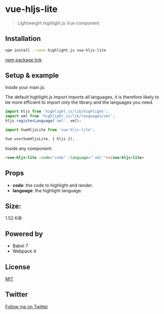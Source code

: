 # vue-hljs-lite

> Lightweight highlight.js Vue component

## Installation

```bash
npm install --save highlight.js vue-hljs-lite
```

[npm package link](https://www.npmjs.com/package/vue-hljs-lite)

## Setup & example

Inside your main.js:

The default highlight.js import imports all languages, it is therefore likely to be more efficient to import only the library and the languages you need.

```javascript
import hljs from 'highlight.js/lib/highlight';
import xml from 'highlight.js/lib/languages/xml';
hljs.registerLanguage('xml', xml);

import VueHljsLite from 'vue-hljs-lite';

Vue.use(VueHljsLite, { hljs });
```

Inside any component:

```html
<vue-hljs-lite :code="code" :language="'xml'"></vue-hljs-lite>
```

## Props

- **code**: the code to highlight and render.
- **language**: the highlight language.

## Size:

1.52 KiB

## Powered by

- Babel 7
- Webpack 4

## License

[MIT](http://opensource.org/licenses/MIT)

## Twitter

[Follow me on Twitter](https://twitter.com/KrolsBjorn)
